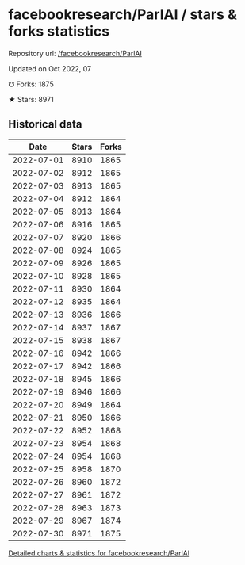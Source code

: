 # facebookresearch/ParlAI / stars & forks statistics

Repository url: [/facebookresearch/ParlAI](https://github.com/facebookresearch/ParlAI)

Updated on Oct 2022, 07

☋ Forks: 1875

★ Stars: 8971

## Historical data
| Date | Stars | Forks |
|------|-------|-------|
| 2022-07-01 | 8910 | 1865 | 
| 2022-07-02 | 8912 | 1865 | 
| 2022-07-03 | 8913 | 1865 | 
| 2022-07-04 | 8912 | 1864 | 
| 2022-07-05 | 8913 | 1864 | 
| 2022-07-06 | 8916 | 1865 | 
| 2022-07-07 | 8920 | 1866 | 
| 2022-07-08 | 8924 | 1865 | 
| 2022-07-09 | 8926 | 1865 | 
| 2022-07-10 | 8928 | 1865 | 
| 2022-07-11 | 8930 | 1864 | 
| 2022-07-12 | 8935 | 1864 | 
| 2022-07-13 | 8936 | 1866 | 
| 2022-07-14 | 8937 | 1867 | 
| 2022-07-15 | 8938 | 1867 | 
| 2022-07-16 | 8942 | 1866 | 
| 2022-07-17 | 8942 | 1866 | 
| 2022-07-18 | 8945 | 1866 | 
| 2022-07-19 | 8946 | 1866 | 
| 2022-07-20 | 8949 | 1864 | 
| 2022-07-21 | 8950 | 1866 | 
| 2022-07-22 | 8952 | 1868 | 
| 2022-07-23 | 8954 | 1868 | 
| 2022-07-24 | 8954 | 1868 | 
| 2022-07-25 | 8958 | 1870 | 
| 2022-07-26 | 8960 | 1872 | 
| 2022-07-27 | 8961 | 1872 | 
| 2022-07-28 | 8963 | 1873 | 
| 2022-07-29 | 8967 | 1874 | 
| 2022-07-30 | 8971 | 1875 | 


[Detailed charts & statistics for facebookresearch/ParlAI](https://reviewgithub.com/rep/facebookresearch/ParlAI)
